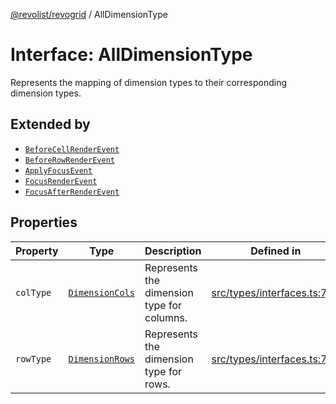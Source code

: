 [@revolist/revogrid](README.md) / AllDimensionType

# Interface: AllDimensionType

Represents the mapping of dimension types to their corresponding dimension types.

## Extended by

- [`BeforeCellRenderEvent`](Interface.BeforeCellRenderEvent.md)
- [`BeforeRowRenderEvent`](Interface.BeforeRowRenderEvent.md)
- [`ApplyFocusEvent`](Interface.ApplyFocusEvent.md)
- [`FocusRenderEvent`](Interface.FocusRenderEvent.md)
- [`FocusAfterRenderEvent`](Interface.FocusAfterRenderEvent.md)

## Properties

| Property | Type | Description | Defined in |
| ------ | ------ | ------ | ------ |
| `colType` | [`DimensionCols`](TypeAlias.DimensionCols.md) | Represents the dimension type for columns. | [src/types/interfaces.ts:756](https://github.com/revolist/revogrid/blob/7e29dfb64300e0258d5855b03e9cff9116f6c377/src/types/interfaces.ts#L756) |
| `rowType` | [`DimensionRows`](TypeAlias.DimensionRows.md) | Represents the dimension type for rows. | [src/types/interfaces.ts:751](https://github.com/revolist/revogrid/blob/7e29dfb64300e0258d5855b03e9cff9116f6c377/src/types/interfaces.ts#L751) |
